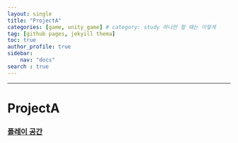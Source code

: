 ```yaml
---
layout: single
title: "ProjectA"
categories: [game, unity_game] # category: study 하나만 할 때는 이렇게
tag: [github pages, jekyill thema]
toc: true
author_profile: true
sidebar:
    nav: "docs"
search : true
---
```


---

# ProjectA 

###	[플레이 공간](Project/ProjectA/index.html)
